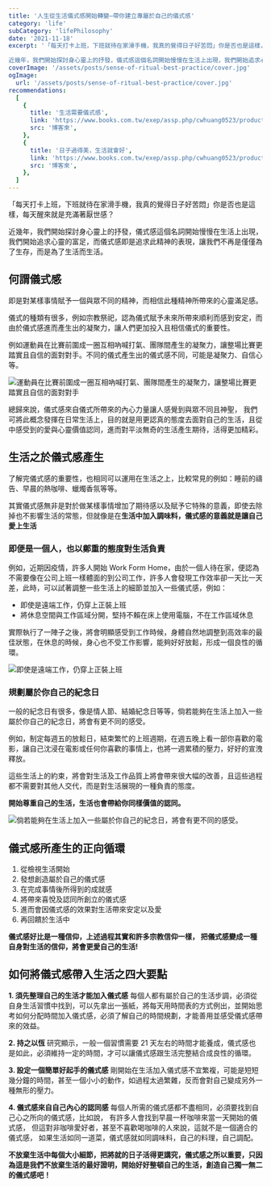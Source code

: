```yaml
---
title: '人生從生活儀式感開始轉變—帶你建立專屬於自己的儀式感'
category: 'life'
subCategory: 'lifePhilosophy'
date: '2021-11-18'
excerpt: '「每天打卡上班，下班就待在家滑手機，我真的覺得日子好苦悶」你是否也是這樣，每天醒來就是充滿著厭世感？

近幾年，我們開始探討身心靈上的抒發，儀式感這個名詞開始慢慢在生活上出現，我們開始追求心靈的富足，而儀式感即是追求此精神的表現，讓我們不再是僅僅為了生存，而是為了生活而生活。'
coverImage: '/assets/posts/sense-of-ritual-best-practice/cover.jpg'
ogImage:
  url: '/assets/posts/sense-of-ritual-best-practice/cover.jpg'
recommendations:
  [
    {
      title: '生活需要儀式感',
      link: 'https://www.books.com.tw/exep/assp.php/cwhuang0523/products/0010796460?utm_source=cwhuang0523&utm_medium=ap-books&utm_content=recommend&utm_campaign=ap-202111',
      src: '博客來',
    },
    {
      title: '日子過得美，生活就會好',
      link: 'https://www.books.com.tw/exep/assp.php/cwhuang0523/products/0010878300?utm_source=cwhuang0523&utm_medium=ap-books&utm_content=recommend&utm_campaign=ap-202111',
      src: '博客來',
    },
  ]
---
```


「每天打卡上班，下班就待在家滑手機，我真的覺得日子好苦悶」你是否也是這樣，每天醒來就是充滿著厭世感？

近幾年，我們開始探討身心靈上的抒發，儀式感這個名詞開始慢慢在生活上出現，我們開始追求心靈的富足，而儀式感即是追求此精神的表現，讓我們不再是僅僅為了生存，而是為了生活而生活。

## 何謂儀式感

即是對某樣事情賦予一個與眾不同的精神，而相信此種精神所帶來的心靈滿足感。

儀式的種類有很多，例如宗教祭祀，認為儀式賦予未來所帶來順利而感到安定，而由於儀式感進而產生出的凝聚力，讓人們更加投入且相信儀式的重要性。

例如運動員在比賽前圍成一圈互相吶喊打氣、團隊間產生的凝聚力，讓整場比賽更踏實且自信的面對對手。不同的儀式產生出的儀式感不同，可能是凝聚力、自信心等。

![運動員在比賽前圍成一圈互相吶喊打氣、團隊間產生的凝聚力，讓整場比賽更踏實且自信的面對對手](https://i.imgur.com/jvE57mf.jpg)

總歸來說，儀式感來自儀式所帶來的內心力量讓人感覺到與眾不同且神聖， 我們可將此概念發揮在日常生活上，目的就是用更認真的態度去面對自己的生活，且從中感受到的愛與心靈價值認同，進而對平淡無奇的生活產生期待，活得更加精彩。

## 生活之於儀式感產生

了解完儀式感的重要性，也相同可以運用在生活之上，比較常見的例如：睡前的禱告、早晨的熱咖啡、蠟燭香氛等等。

其實儀式感無非是對於做某樣事情增加了期待感以及賦予它特殊的意義，即使去除掉也不影響生活的常態，但就像是在**生活中加入調味料，儀式感的意義就是讓自己愛上生活**

### 即便是一個人，也以鄭重的態度對生活負責

例如，近期因疫情，許多人開始 Work Form Home，由於一個人待在家，便認為不需要像在公司上班一樣體面的到公司工作，許多人會發現工作效率卻一天比一天差，此時，可以試著調整一些生活上的細節並加入一些儀式感，例如：

- 即使是遠端工作，仍穿上正裝上班
- 將休息空間與工作區域分開，堅持不賴在床上使用電腦，不在工作區域休息

實際執行了一陣子之後，將會明顯感受到工作時候，身體自然地調整到高效率的最佳狀態，在休息的時候，身心也不受工作影響，能夠好好放鬆，形成一個良性的循環。

![即使是遠端工作，仍穿上正裝上班](https://i.imgur.com/3OGOTJV.jpg)

### 規劃屬於你自己的紀念日

一般的紀念日有很多，像是情人節、結婚紀念日等等，倘若能夠在生活上加入一些屬於你自己的紀念日，將會有更不同的感受。

例如，制定每週五的放鬆日，結束繁忙的上班週期，在週五晚上看一部你喜歡的電影，讓自己沈浸在電影或任何你喜歡的事情上，也將一週累積的壓力，好好的宣洩釋放。

這些生活上的約束，將會對生活及工作品質上將會帶來很大幅的改善，且這些過程都不需要對其他人交代，而是對生活展現的一種負責的態度。

**開始尊重自己的生活，生活也會帶給你同樣價值的認同。**

![倘若能夠在生活上加入一些屬於你自己的紀念日，將會有更不同的感受。](https://i.imgur.com/RiGo0v1.jpg)

## 儀式感所產生的正向循環

1. 從檢視生活開始
2. 發想創造屬於自己的儀式感
3. 在完成事情後所得到的成就感
4. 將帶來喜悅及認同所創立的儀式感
5. 進而會因儀式感的效果對生活帶來安定以及愛
6. 再回饋於生活中

**儀式感好比是一種信仰，上述過程其實和許多宗教信仰一樣， 把儀式感變成一種自身對生活的信仰，將會更愛自己的生活!**

## 如何將儀式感帶入生活之四大要點

**1. 須先整理自己的生活才能加入儀式感**
每個人都有屬於自己的生活步調，必須從自身生活習慣中找到，可以先拿出一張紙，將每天用時間表的方式例出，並開始思考如何分配時間加入儀式感，必須了解自己的時間規劃，才能善用並感受儀式感帶來的效益。

**2. 持之以恆**
研究顯示，一般一個習慣需要 21 天左右的時間才能養成，儀式感也是如此，必須維持一定的時間，才可以讓儀式感跟生活完整結合成良性的循環。

**3. 設定一個簡單好起手的儀式感**
剛開始在生活加入儀式感不宜繁複，可能是短短幾分鐘的時間，甚至一個小小的動作，如過程太過繁雜，反而會對自己變成另外一種無形的壓力。

**4. 儀式感來自自己內心的認同感**
每個人所需的儀式感都不盡相同，必須要找到自己心之所向的儀式感，比如說， 有許多人會找到早晨一杯咖啡來當一天開始的儀式感， 但這對非咖啡愛好者，甚至不喜歡喝咖啡的人來說，這就不是一個適合的儀式感， 如果生活如同一道菜，儀式感就如同調味料，自己的料理，自己調配。

**不放棄生活中每個大小細節，把將就的日子活得更講究，儀式感之所以重要，只因為這是我們不放棄生活的最好證明，開始好好整頓自己的生活，創造自己獨一無二的儀式感吧！**
